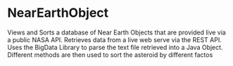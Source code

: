 # NearEarthObject
Views and Sorts a database of Near Earth Objects that are provided live via a public NASA API. Retrieves data from a live web serve via the REST API. Uses the BigData Library to parse the text file retrieved into a Java Object. Different methods are then used to sort the asteroid by different factos

